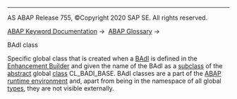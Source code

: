   

* * *

AS ABAP Release 755, ©Copyright 2020 SAP SE. All rights reserved.

[ABAP Keyword Documentation](javascript:call_link\('abenabap.htm'\)) →  [ABAP Glossary](javascript:call_link\('abenabap_glossary.htm'\)) → 

BAdI class

Specific global class that is created when a [BAdI](javascript:call_link\('abenbadi_glosry.htm'\) "Glossary Entry") is defined in the [Enhancement Builder](javascript:call_link\('abenenhancement_builder_glosry.htm'\) "Glossary Entry") and given the name of the BAdI as a [subclass](javascript:call_link\('abensubclass_glosry.htm'\) "Glossary Entry") of the [abstract](javascript:call_link\('abenabstract_glosry.htm'\) "Glossary Entry") global [class](javascript:call_link\('abenclass_glosry.htm'\) "Glossary Entry") CL\_BADI\_BASE. BAdI classes are a part of the [ABAP runtime environment](javascript:call_link\('abenabap_runtime_envir_glosry.htm'\) "Glossary Entry") and, apart from being in the namespace of all global [types](javascript:call_link\('abentype_glosry.htm'\) "Glossary Entry"), they are not visible externally.